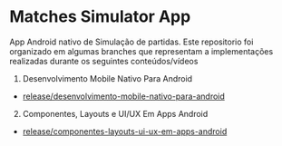 # Matches Simulator App
App Android nativo de Simulação de partidas. Este repositorio foi organizado em algumas branches que representam a implementações realizadas durante os seguintes conteúdos/vídeos

1. Desenvolvimento Mobile Nativo Para Android
  - [release/desenvolvimento-mobile-nativo-para-android](https://github.com/StevWh/matches-simulator-app/tree/release/desenvolvimento-mobile-nativo-para-android)

2. Componentes, Layouts e UI/UX Em Apps Android
  - [release/componentes-layouts-ui-ux-em-apps-android](https://github.com/StevWh/matches-simulator-app/tree/release/componentes-layouts-ui-ux-em-apps-android)
